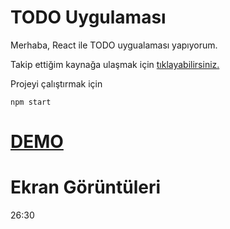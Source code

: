 # TODO Uygulaması

Merhaba, React ile TODO uygualaması yapıyorum.

Takip ettiğim kaynağa ulaşmak için [tıklayabilirsiniz.](https://www.youtube.com/watch?v=FeWTu1NhlBo)

Projeyi çalıştırmak için

    npm start

# [DEMO]()

# Ekran Görüntüleri
26:30